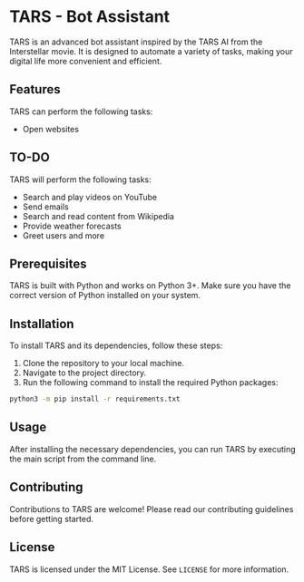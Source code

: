 # TARS - Bot Assistant

TARS is an advanced bot assistant inspired by the TARS AI from the Interstellar movie. It is designed to automate a variety of tasks, making your digital life more convenient and efficient.

## Features

TARS can perform the following tasks:
- Open websites

## TO-DO

TARS will perform the following tasks:
- Search and play videos on YouTube
- Send emails
- Search and read content from Wikipedia
- Provide weather forecasts
- Greet users and more

## Prerequisites

TARS is built with Python and works on Python 3+. Make sure you have the correct version of Python installed on your system.

## Installation

To install TARS and its dependencies, follow these steps:

1. Clone the repository to your local machine.
2. Navigate to the project directory.
3. Run the following command to install the required Python packages:

```bash
python3 -m pip install -r requirements.txt
```

## Usage

After installing the necessary dependencies, you can run TARS by executing the main script from the command line.

## Contributing

Contributions to TARS are welcome! Please read our contributing guidelines before getting started.

## License

TARS is licensed under the MIT License. See `LICENSE` for more information.
